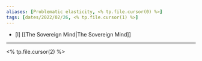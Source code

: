 ```yaml
---
aliases: [Problematic elasticity, <% tp.file.cursor(0) %>]
tags: [dates/2022/02/26, <% tp.file.cursor(1) %>]
---
```

 - [l] [[The Sovereign Mind|The Sovereign Mind]]
---
 
<% tp.file.cursor(2) %>